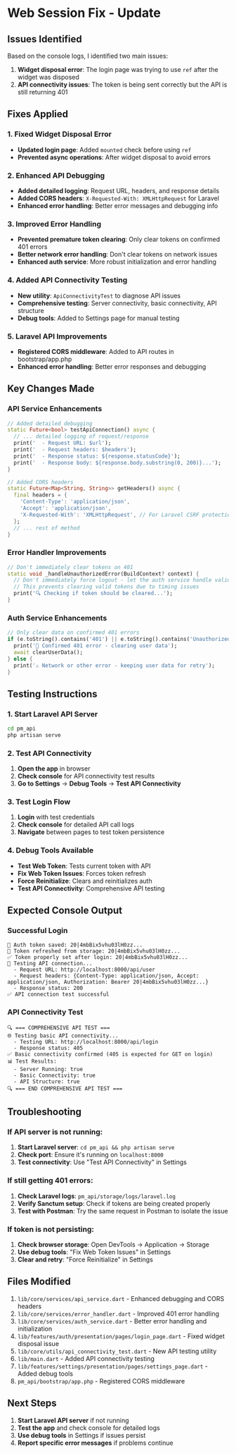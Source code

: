 # Web Session Fix - Update

## Issues Identified

Based on the console logs, I identified two main issues:

1. **Widget disposal error**: The login page was trying to use `ref` after the widget was disposed
2. **API connectivity issues**: The token is being sent correctly but the API is still returning 401

## Fixes Applied

### 1. Fixed Widget Disposal Error
- **Updated login page**: Added `mounted` check before using `ref`
- **Prevented async operations**: After widget disposal to avoid errors

### 2. Enhanced API Debugging
- **Added detailed logging**: Request URL, headers, and response details
- **Added CORS headers**: `X-Requested-With: XMLHttpRequest` for Laravel
- **Enhanced error handling**: Better error messages and debugging info

### 3. Improved Error Handling
- **Prevented premature token clearing**: Only clear tokens on confirmed 401 errors
- **Better network error handling**: Don't clear tokens on network issues
- **Enhanced auth service**: More robust initialization and error handling

### 4. Added API Connectivity Testing
- **New utility**: `ApiConnectivityTest` to diagnose API issues
- **Comprehensive testing**: Server connectivity, basic connectivity, API structure
- **Debug tools**: Added to Settings page for manual testing

### 5. Laravel API Improvements
- **Registered CORS middleware**: Added to API routes in bootstrap/app.php
- **Enhanced error handling**: Better error responses and debugging

## Key Changes Made

### API Service Enhancements
```dart
// Added detailed debugging
static Future<bool> testApiConnection() async {
  // ... detailed logging of request/response
  print('  - Request URL: $url');
  print('  - Request headers: $headers');
  print('  - Response status: ${response.statusCode}');
  print('  - Response body: ${response.body.substring(0, 200)}...');
}

// Added CORS headers
static Future<Map<String, String>> getHeaders() async {
  final headers = {
    'Content-Type': 'application/json',
    'Accept': 'application/json',
    'X-Requested-With': 'XMLHttpRequest', // For Laravel CSRF protection
  };
  // ... rest of method
}
```

### Error Handler Improvements
```dart
// Don't immediately clear tokens on 401
static void _handleUnauthorizedError(BuildContext? context) {
  // Don't immediately force logout - let the auth service handle validation
  // This prevents clearing valid tokens due to timing issues
  print('🔍 Checking if token should be cleared...');
}
```

### Auth Service Enhancements
```dart
// Only clear data on confirmed 401 errors
if (e.toString().contains('401') || e.toString().contains('Unauthorized')) {
  print('🚨 Confirmed 401 error - clearing user data');
  await clearUserData();
} else {
  print('⚠️ Network or other error - keeping user data for retry');
}
```

## Testing Instructions

### 1. Start Laravel API Server
```bash
cd pm_api
php artisan serve
```

### 2. Test API Connectivity
1. **Open the app** in browser
2. **Check console** for API connectivity test results
3. **Go to Settings** → **Debug Tools** → **Test API Connectivity**

### 3. Test Login Flow
1. **Login** with test credentials
2. **Check console** for detailed API call logs
3. **Navigate** between pages to test token persistence

### 4. Debug Tools Available
- **Test Web Token**: Tests current token with API
- **Fix Web Token Issues**: Forces token refresh
- **Force Reinitialize**: Clears and reinitializes auth
- **Test API Connectivity**: Comprehensive API testing

## Expected Console Output

### Successful Login
```
🔑 Auth token saved: 20|4mbBix5vhu03lH0zz...
🔄 Token refreshed from storage: 20|4mbBix5vhu03lH0zz...
✅ Token properly set after login: 20|4mbBix5vhu03lH0zz...
🧪 Testing API connection...
  - Request URL: http://localhost:8000/api/user
  - Request headers: {Content-Type: application/json, Accept: application/json, Authorization: Bearer 20|4mbBix5vhu03lH0zz...}
  - Response status: 200
✅ API connection test successful
```

### API Connectivity Test
```
🔍 === COMPREHENSIVE API TEST ===
🌐 Testing basic API connectivity...
  - Testing URL: http://localhost:8000/api/login
  - Response status: 405
✅ Basic connectivity confirmed (405 is expected for GET on login)
📊 Test Results:
  - Server Running: true
  - Basic Connectivity: true
  - API Structure: true
🔍 === END COMPREHENSIVE API TEST ===
```

## Troubleshooting

### If API server is not running:
1. **Start Laravel server**: `cd pm_api && php artisan serve`
2. **Check port**: Ensure it's running on `localhost:8000`
3. **Test connectivity**: Use "Test API Connectivity" in Settings

### If still getting 401 errors:
1. **Check Laravel logs**: `pm_api/storage/logs/laravel.log`
2. **Verify Sanctum setup**: Check if tokens are being created properly
3. **Test with Postman**: Try the same request in Postman to isolate the issue

### If token is not persisting:
1. **Check browser storage**: Open DevTools → Application → Storage
2. **Use debug tools**: "Fix Web Token Issues" in Settings
3. **Clear and retry**: "Force Reinitialize" in Settings

## Files Modified
1. `lib/core/services/api_service.dart` - Enhanced debugging and CORS headers
2. `lib/core/services/error_handler.dart` - Improved 401 error handling
3. `lib/core/services/auth_service.dart` - Better error handling and initialization
4. `lib/features/auth/presentation/pages/login_page.dart` - Fixed widget disposal issue
5. `lib/core/utils/api_connectivity_test.dart` - New API testing utility
6. `lib/main.dart` - Added API connectivity testing
7. `lib/features/settings/presentation/pages/settings_page.dart` - Added debug tools
8. `pm_api/bootstrap/app.php` - Registered CORS middleware

## Next Steps
1. **Start Laravel API server** if not running
2. **Test the app** and check console for detailed logs
3. **Use debug tools** in Settings if issues persist
4. **Report specific error messages** if problems continue 